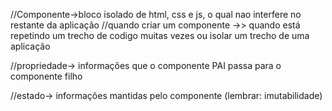 //Componente->bloco isolado de html, css e js, o qual nao interfere no restante da aplicação
//quando criar um componente ->> quando está repetindo um trecho de codigo muitas vezes ou isolar um trecho de uma aplicação

//propriedade-> informações que o componente PAI passa para o componente filho

//estado-> informações mantidas pelo componente (lembrar: imutabilidade)